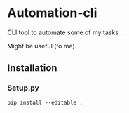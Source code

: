 # Automation-cli

CLI tool to automate some of my tasks .

Might be useful (to me).

## Installation

### Setup.py

```
pip install --editable .
```
